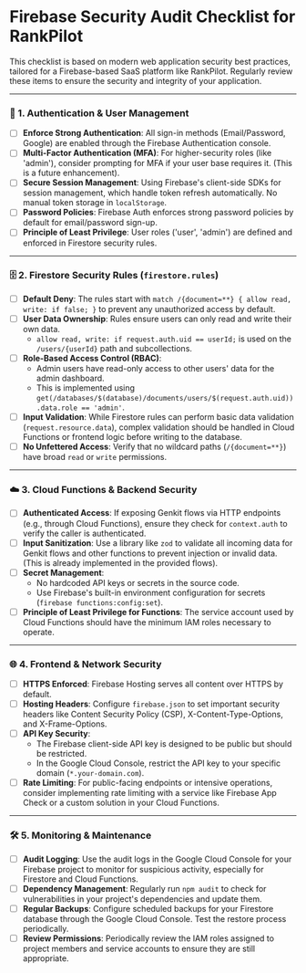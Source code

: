 # Firebase Security Audit Checklist for RankPilot

This checklist is based on modern web application security best practices, tailored for a Firebase-based SaaS platform like RankPilot. Regularly review these items to ensure the security and integrity of your application.

---

### 🔐 1. Authentication & User Management

- [ ] **Enforce Strong Authentication**: All sign-in methods (Email/Password, Google) are enabled through the Firebase Authentication console.
- [ ] **Multi-Factor Authentication (MFA)**: For higher-security roles (like 'admin'), consider prompting for MFA if your user base requires it. (This is a future enhancement).
- [ ] **Secure Session Management**: Using Firebase's client-side SDKs for session management, which handle token refresh automatically. No manual token storage in `localStorage`.
- [ ] **Password Policies**: Firebase Auth enforces strong password policies by default for email/password sign-up.
- [ ] **Principle of Least Privilege**: User roles ('user', 'admin') are defined and enforced in Firestore security rules.

---

### 🗄️ 2. Firestore Security Rules (`firestore.rules`)

- [ ] **Default Deny**: The rules start with `match /{document=**} { allow read, write: if false; }` to prevent any unauthorized access by default.
- [ ] **User Data Ownership**: Rules ensure users can only read and write their own data.
    - `allow read, write: if request.auth.uid == userId;` is used on the `/users/{userId}` path and subcollections.
- [ ] **Role-Based Access Control (RBAC)**:
    - Admin users have read-only access to other users' data for the admin dashboard.
    - This is implemented using `get(/databases/$(database)/documents/users/$(request.auth.uid)).data.role == 'admin'`.
- [ ] **Input Validation**: While Firestore rules can perform basic data validation (`request.resource.data`), complex validation should be handled in Cloud Functions or frontend logic before writing to the database.
- [ ] **No Unfettered Access**: Verify that no wildcard paths (`/{document=**}`) have broad `read` or `write` permissions.

---

### ☁️ 3. Cloud Functions & Backend Security

- [ ] **Authenticated Access**: If exposing Genkit flows via HTTP endpoints (e.g., through Cloud Functions), ensure they check for `context.auth` to verify the caller is authenticated.
- [ ] **Input Sanitization**: Use a library like `zod` to validate all incoming data for Genkit flows and other functions to prevent injection or invalid data. (This is already implemented in the provided flows).
- [ ] **Secret Management**:
    - No hardcoded API keys or secrets in the source code.
    - Use Firebase's built-in environment configuration for secrets (`firebase functions:config:set`).
- [ ] **Principle of Least Privilege for Functions**: The service account used by Cloud Functions should have the minimum IAM roles necessary to operate.

---

### 🌐 4. Frontend & Network Security

- [ ] **HTTPS Enforced**: Firebase Hosting serves all content over HTTPS by default.
- [ ] **Hosting Headers**: Configure `firebase.json` to set important security headers like Content Security Policy (CSP), X-Content-Type-Options, and X-Frame-Options.
- [ ] **API Key Security**:
    - The Firebase client-side API key is designed to be public but should be restricted.
    - In the Google Cloud Console, restrict the API key to your specific domain (`*.your-domain.com`).
- [ ] **Rate Limiting**: For public-facing endpoints or intensive operations, consider implementing rate limiting with a service like Firebase App Check or a custom solution in your Cloud Functions.

---

### 🛠️ 5. Monitoring & Maintenance

- [ ] **Audit Logging**: Use the audit logs in the Google Cloud Console for your Firebase project to monitor for suspicious activity, especially for Firestore and Cloud Functions.
- [ ] **Dependency Management**: Regularly run `npm audit` to check for vulnerabilities in your project's dependencies and update them.
- [ ] **Regular Backups**: Configure scheduled backups for your Firestore database through the Google Cloud Console. Test the restore process periodically.
- [ ] **Review Permissions**: Periodically review the IAM roles assigned to project members and service accounts to ensure they are still appropriate.
